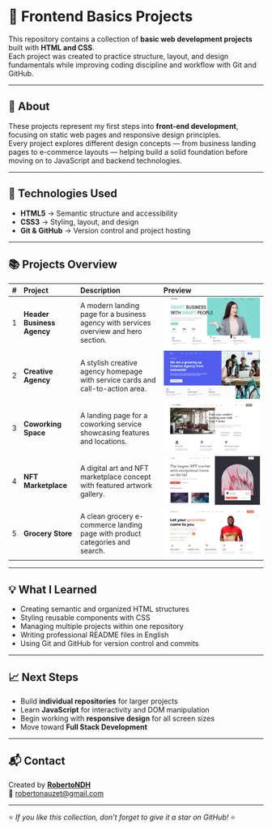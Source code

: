# 🚀 Frontend Basics Projects

This repository contains a collection of **basic web development projects** built with **HTML and CSS**.  
Each project was created to practice structure, layout, and design fundamentals while improving coding discipline and workflow with Git and GitHub.

---

## 🧠 About

These projects represent my first steps into **front-end development**, focusing on static web pages and responsive design principles.  
Every project explores different design concepts — from business landing pages to e-commerce layouts — helping build a solid foundation before moving on to JavaScript and backend technologies.

---

## 🧩 Technologies Used

- **HTML5** → Semantic structure and accessibility  
- **CSS3** → Styling, layout, and design  
- **Git & GitHub** → Version control and project hosting  

---

## 📚 Projects Overview

| # | Project | Description | Preview |
|:-:|:--------|:-------------|:---------|
| 1 | **Header Business Agency** | A modern landing page for a business agency with services overview and hero section. | ![Preview](./proyect-01-header-business-agency/img/screenshot.png) |
| 2 | **Creative Agency** | A stylish creative agency homepage with service cards and call-to-action area. | ![Preview](./proyect-02-creative-agency/img/screenshot.png) |
| 3 | **Coworking Space** | A landing page for a coworking service showcasing features and locations. | ![Preview](./proyect-03-coworking-space/img/screenshot.png) |
| 4 | **NFT Marketplace** | A digital art and NFT marketplace concept with featured artwork gallery. | ![Preview](./proyect-04-NFT-marketplace/img/screenshot.png) |
| 5 | **Grocery Store** | A clean grocery e-commerce landing page with product categories and search. | ![Preview](./proyect-05-grocery-store/img/screenshot.png) |

---

## 💡 What I Learned

- Creating semantic and organized HTML structures  
- Styling reusable components with CSS  
- Managing multiple projects within one repository  
- Writing professional README files in English  
- Using Git and GitHub for version control and commits  

---

## 📈 Next Steps

- Build **individual repositories** for larger projects  
- Learn **JavaScript** for interactivity and DOM manipulation  
- Begin working with **responsive design** for all screen sizes  
- Move toward **Full Stack Development**

---

## 📬 Contact

Created by **[RobertoNDH](https://github.com/RobertoNDH)**  
📧 robertonauzet@gmail.com  

---

⭐ *If you like this collection, don’t forget to give it a star on GitHub!* ⭐